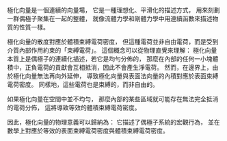 極化向量是一個連續的向量場，
它是一種理想化、平滑化的描述方式，
用來刻劃一群偶極子聚集在一起的整體，
就像流體力學和剛體力學中用連續函數來描述物質的性質一樣。

極化向量的散度對應於體積束縛電荷密度，
但這種電荷並非自由電荷，而是受到介質內部作用約束的「束縛電荷」。
這個概念可以從物理直覺來理解：
極化向量本質上是偶極子的連續化描述，若它是均勻分佈的，
那麼在內部的任何一小塊體積中，正負電荷的貢獻會互相抵消，因此不會產生淨電荷。
然而，在邊界上，由於極化向量無法再向外延伸，
導致極化向量與表面法向量的內積對應於表面束縛電荷密度。
同樣地，這些電荷也是束縛的，而非自由的。

如果極化向量在空間中並不均勻，
那麼內部的某些區域就可能存在無法完全抵消的電荷分佈，
這將導致等效的體積束縛電荷密度。

因此，極化向量的物理意義可以歸納為：
它描述了偶極子系統的宏觀行為，
並在數學上對應於等效的表面束縛電荷密度與體積束縛電荷密度。